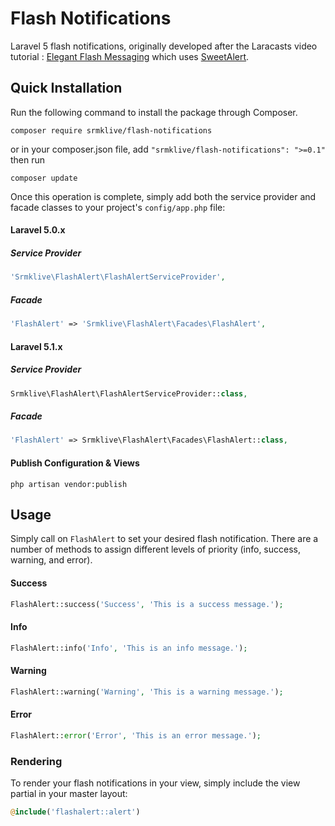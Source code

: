 Flash Notifications
===================

Laravel 5 flash notifications, originally developed after the Laracasts video tutorial : [Elegant Flash Messaging](https://laracasts.com/series/build-project-flyer-with-me/episodes/9) which uses [SweetAlert](http://t4t5.github.io/sweetalert/).

Quick Installation
------------------
Run the following command to install the package through Composer.
```
composer require srmklive/flash-notifications
```

or in your composer.json file, add `"srmklive/flash-notifications": ">=0.1"` then run
```
composer update
```

Once this operation is complete, simply add both the service provider and facade classes to your project's `config/app.php` file:

#### Laravel 5.0.x
##### Service Provider
```php
'Srmklive\FlashAlert\FlashAlertServiceProvider',
```

##### Facade
```php
'FlashAlert' => 'Srmklive\FlashAlert\Facades\FlashAlert',
```

#### Laravel 5.1.x
##### Service Provider
```php
Srmklive\FlashAlert\FlashAlertServiceProvider::class,
```

##### Facade
```php
'FlashAlert' => Srmklive\FlashAlert\Facades\FlashAlert::class,
```

#### Publish Configuration & Views
```
php artisan vendor:publish
```

Usage
-----
Simply call on `FlashAlert` to set your desired flash notification. There are a number of methods to assign different levels of priority (info, success, warning, and error).

#### Success

```php
FlashAlert::success('Success', 'This is a success message.');
```

#### Info

```php
FlashAlert::info('Info', 'This is an info message.');
```

#### Warning

```php
FlashAlert::warning('Warning', 'This is a warning message.');
```

#### Error

```php
FlashAlert::error('Error', 'This is an error message.');
```

### Rendering
To render your flash notifications in your view, simply include the view partial in your master layout:

```php
@include('flashalert::alert')
```